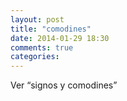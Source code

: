 ```yaml
---
layout: post
title: "comodines"
date: 2014-01-29 18:30
comments: true
categories: 
---
```

Ver “signos y comodines”

